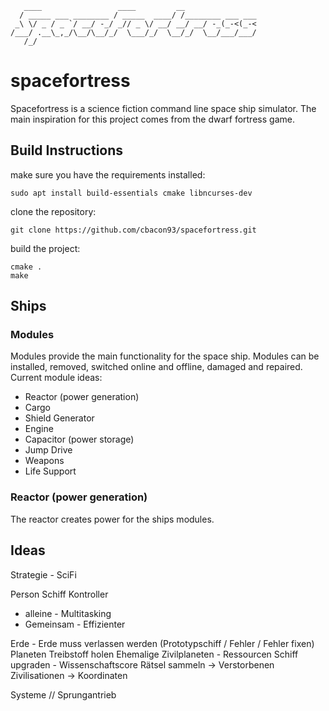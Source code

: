        ____                 ____         __
      / _____ ___ ________ / _____  ____/ /________ ___ ___
     _\ \/ _ / _ `/ __/ -_/ _// _ \/ __/ __/ __/ -_(_-<(_-<
    /___/ .__\_,_/\__/\__/_/  \___/_/  \__/_/  \__/___/___/
       /_/


# spacefortress
Spacefortress is a science fiction command line space ship simulator.
The main inspiration for this project comes from the dwarf fortress game.


## Build Instructions
make sure you have the requirements installed:
```
sudo apt install build-essentials cmake libncurses-dev
```
clone the repository:
```
git clone https://github.com/cbacon93/spacefortress.git
```
build the project:
```
cmake .
make
```  


## Ships
### Modules
Modules provide the main functionality for the space ship. Modules can be installed, removed,
switched online and offline, damaged and repaired.  
Current module ideas:  
- Reactor (power generation)  
- Cargo  
- Shield Generator  
- Engine  
- Capacitor  (power storage)  
- Jump Drive  
- Weapons  
- Life Support  

### Reactor (power generation)
The reactor creates power for the ships modules.


## Ideas
Strategie - SciFi

Person
Schiff Kontroller
- alleine - Multitasking
- Gemeinsam - Effizienter

Erde - Erde muss verlassen werden
(Prototypschiff / Fehler / Fehler fixen)
Planeten Treibstoff holen
Ehemalige Zivilplaneten - Ressourcen
Schiff upgraden - Wissenschaftscore
Rätsel sammeln -> Verstorbenen Zivilisationen -> Koordinaten

Systeme // Sprungantrieb
